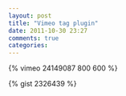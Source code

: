 ```yaml
---
layout: post
title: "Vimeo tag plugin"
date: 2011-10-30 23:27
comments: true
categories: 
---
```


{% vimeo 24149087 800 600 %}

{% gist 2326439 %}
